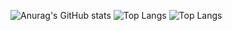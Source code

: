 ![Anurag's GitHub stats](https://github-readme-stats.vercel.app/api?username=hsinaDitaM&show_icons=true&theme=transparent&title_color=#539BF5&text_color=#768390)
![Top Langs](https://github-readme-stats.vercel.app/api/top-langs/?username=hsinaditam&layout=compact)
![Top Langs](https://github-readme-stats.vercel.app/api/top-langs/?username=hsinaditam&layout=compact)


<!---
hsinaDitaM/hsinaDitaM is a ✨ special ✨ repository because its `README.md` (this file) appears on your GitHub profile.
You can click the Preview link to take a look at your changes.
--->
